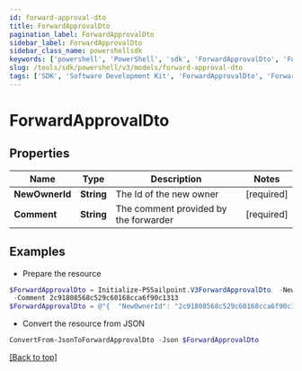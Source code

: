 ```yaml
---
id: forward-approval-dto
title: ForwardApprovalDto
pagination_label: ForwardApprovalDto
sidebar_label: ForwardApprovalDto
sidebar_class_name: powershellsdk
keywords: ['powershell', 'PowerShell', 'sdk', 'ForwardApprovalDto', 'ForwardApprovalDto'] 
slug: /tools/sdk/powershell/v3/models/forward-approval-dto
tags: ['SDK', 'Software Development Kit', 'ForwardApprovalDto', 'ForwardApprovalDto']
---
```



# ForwardApprovalDto

## Properties

Name | Type | Description | Notes
------------ | ------------- | ------------- | -------------
**NewOwnerId** | **String** | The Id of the new owner | [required]
**Comment** | **String** | The comment provided by the forwarder | [required]

## Examples

- Prepare the resource
```powershell
$ForwardApprovalDto = Initialize-PSSailpoint.V3ForwardApprovalDto  -NewOwnerId 2c91808568c529c60168cca6f90c1314 `
 -Comment 2c91808568c529c60168cca6f90c1313
$ForwardApprovalDto = @"{  "NewOwnerId": "2c91808568c529c60168cca6f90c1314", "Comment": "2c91808568c529c60168cca6f90c1313" }"@
```

- Convert the resource from JSON
```powershell
ConvertFrom-JsonToForwardApprovalDto -Json $ForwardApprovalDto
```


[[Back to top]](#) 

